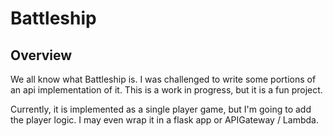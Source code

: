 Battleship
==========

Overview
--------

We all know what Battleship is. I was challenged to write some portions of an api implementation of it. This is a work in progress, but it is a fun project.

Currently, it is implemented as a single player game, but I'm going to add the player logic. I may even wrap it in a flask app or APIGateway / Lambda.
